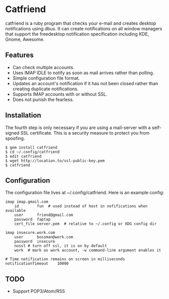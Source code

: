 # Catfriend

catfriend is a ruby program that checks your e-mail and creates desktop notifications using dbus. It can create notifications on all window managers that support the freedesktop notification specification including KDE, Gnome, Awesome.

## Features
 * Can check multiple accounts.
 * Uses IMAP IDLE to notify as soon as mail arrives rather than polling.
 * Simple configuration file format.
 * Updates an account's notification if it has not been closed rather than creating duplicate notifications.
 * Supports IMAP accounts with or without SSL.
 * Does not punish the fearless.

## Installation

The fourth step is only necessary if you are using a mail-server with a self-signed SSL certificate. This is a security measure to protect you from spoofing.

    $ gem install catfriend
    $ cd ~/.config/catfriend
    $ edit catfriend
    $ wget http://location.to/ssl-public-key.pem
    $ catfriend

## Configuration
The configuration file lives at ~/.config/catfriend. Here is an example config:

    imap imap.gmail.com
        id        fun  # used instead of host in nofifications when available
        user      friend@gmail.com
        password  faptap
        cert_file server.pem  # relative to ~/.config or XDG config dir

    imap insecure.work.com
        user      bossman@work.com
        password  insecure
        nossl # turn off ssl, it is on by default
        work  # mark as work account, -w command-line argument enables it

    # Time notification remains on screen in milliseconds
    notificationTimeout    10000

## TODO
 * Support POP3/Atom/RSS
